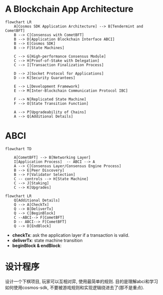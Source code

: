 
# A Blockchain App Architecture



```mermaid
flowchart LR
    A[Cosmos SDK Application Architecture] --> B[Tendermint and CometBFT]
    B --> C[Consensus with CometBFT]
    B --> D[Application Blockchain Interface ABCI]
    B --> E[Cosmos SDK]
    B --> F[State Machines]
    
    C --> G[High-performance Consensus Module]
    C --> H[Proof-of-Stake with Delegation]
    C --> I[Transaction Finalization Process]
    
    D --> J[Socket Protocol for Applications]
    D --> K[Security Guarantees]
    
    E --> L[Development Framework]
    E --> M[Inter-Blockchain Communication Protocol IBC]
    
    F --> N[Replicated State Machine]
    F --> O[State Transition Function]
    
    A --> P[Upgradeability of Chains]
    A --> Q[Additional Details]
```

# ABCI
```mermaid
flowchart TD 

    A[CometBFT] --> B[Networking Layer]  
    I[Application Process]  -- ABCI --> A
    A --> C[Consensus Layer/Consensus Engine Process]  
    B --> E[Peer Discovery]  
    B --> F[Validator Selection]  
    C -- controls --> H[State Machine]  
    C --> J[Staking]  
    C --> K[Upgrades]  
```

```mermaid
flowchart LR
    Q[Additional Details]
    Q --> A[CheckTx]
    Q --> B[DeliverTx]
    Q --> C[BeginBlock]
    C --ABCI--> F[CometBFT]
    D -- ABCI--> F[CometBFT]
    Q --> D[EndBlock]

```

* **checkTx**:  ask the application layer if a transaction is valid. 
* **deliverTx**: state machine transition
* **beginBlock & endBlock**: 


# 设计程序

设计一个下棋项目, 玩家可以互相对弈, 使用最简单的规则. 目的是理解abci和学习如何使用cosmos-sdk, 不要被游戏规则和实现逻辑绕进去了(那不是重点).

